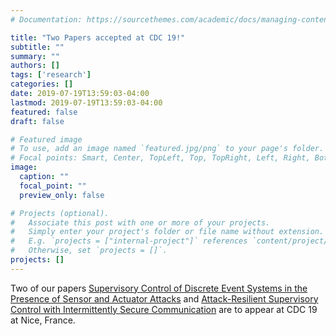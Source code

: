 ```yaml
---
# Documentation: https://sourcethemes.com/academic/docs/managing-content/

title: "Two Papers accepted at CDC 19!"
subtitle: ""
summary: ""
authors: []
tags: ['research']
categories: []
date: 2019-07-19T13:59:03-04:00
lastmod: 2019-07-19T13:59:03-04:00
featured: false
draft: false

# Featured image
# To use, add an image named `featured.jpg/png` to your page's folder.
# Focal points: Smart, Center, TopLeft, Top, TopRight, Left, Right, BottomLeft, Bottom, BottomRight.
image:
  caption: ""
  focal_point: ""
  preview_only: false

# Projects (optional).
#   Associate this post with one or more of your projects.
#   Simply enter your project's folder or file name without extension.
#   E.g. `projects = ["internal-project"]` references `content/project/deep-learning/index.md`.
#   Otherwise, set `projects = []`.
projects: []
---
```


Two of our papers [Supervisory Control of Discrete Event Systems in the Presence of Sensor and Actuator Attacks](../cdc1.pdf) and [Attack-Resilient Supervisory Control with Intermittently Secure Communication](../cdc2.pdf) are to appear at CDC 19 at Nice, France.